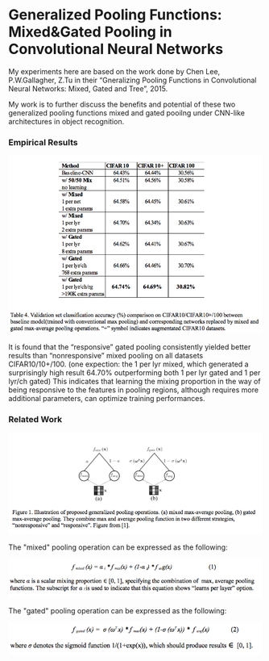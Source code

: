 # Generalized Pooling Functions: Mixed&Gated Pooling in Convolutional Neural Networks

My experiments here are based on the work done by Chen Lee, P.W.Gallagher, Z.Tu in their “Gneralizing Pooling Functions in Convolutional Neural Networks: Mixed, Gated and Tree”, 2015.

My work is to further discuss the benefits and potential of these two generalized pooling functions mixed and gated pooilng under CNN-like architectures in object recognition.

### Empirical Results

<img src=https://raw.githubusercontent.com/celisun/Generalized-Pooling-Functions-Mixed-and-Gated-in-Convolutional-Neural-Networks/master/table-comparison.png width="650">

It is found that the “responsive” gated pooling consistently yielded better results than “nonresponsive” mixed pooling on all datasets CIFAR10/10+/100. (one expection: the 1 per lyr mixed, which generated a surprisingly high result 64.70% outperforming both 1 per lyr gated and 1 per lyr/ch gated) This indicates that learning the mixing proportion in the way of being responsive to the features in pooling regions, although requires more additional parameters, can optimize training performances.

### Related Work
<img src=https://raw.githubusercontent.com/celisun/Generalized-Pooling-Functions-Mixed-and-Gated-in-Convolutional-Neural-Networks/master/graph.png width="650">

The "mixed" pooling operation can be expressed as the following:

<img src=https://raw.githubusercontent.com/celisun/Generalized-Pooling-Functions-Mixed-and-Gated-in-Convolutional-Neural-Networks/master/formula-mixed.png width="650">

The "gated" pooling operation can be expressed as the following:

<img src=https://raw.githubusercontent.com/celisun/Generalized-Pooling-Functions-Mixed-and-Gated-in-Convolutional-Neural-Networks/master/formula-gated.png width="600">
